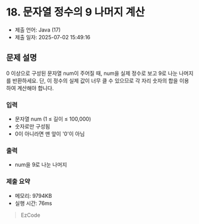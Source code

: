 # 18. 문자열 정수의 9 나머지 계산
- 제출 언어: Java (17)
- 제출 일자: 2025-07-02 15:49:16

## 문제 설명
0 이상으로 구성된 문자열 num이 주어질 때, num을 실제 정수로 보고 9로 나눈 나머지를 반환하세요. 단, 이 정수의 실제 값이 너무 클 수 있으므로 각 자리 숫자의 합을 이용하여 계산해야 합니다.

### 입력
- 문자열 num (1 ≤ 길이 ≤ 100,000)
- 숫자로만 구성됨
- 0이 아니라면 맨 앞이 '0'이 아님

### 출력
- num을 9로 나눈 나머지


### 제출 요약
- 메모리: 9794KB
- 실행 시간: 76ms

> EzCode
